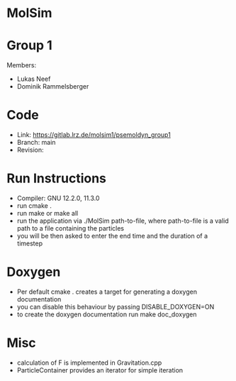 MolSim
===

# Group 1 #
Members:
* Lukas Neef
* Dominik Rammelsberger

# Code #
* Link: https://gitlab.lrz.de/molsim1/psemoldyn_group1
* Branch: main
* Revision: 

# Run Instructions #
* Compiler: GNU 12.2.0, 11.3.0
* run cmake .
* run make or make all
* run the application via ./MolSim path-to-file, where path-to-file is a valid path to a file containing the particles
* you will be then asked to enter the end time and the duration of a timestep

# Doxygen #
* Per default cmake . creates a target for generating a doxygen documentation
* you can disable this behaviour by passing DISABLE_DOXYGEN=ON
* to create the doxygen documentation run make doc\_doxygen

# Misc #
* calculation of F is implemented in Gravitation.cpp
* ParticleContainer provides an iterator for simple iteration
